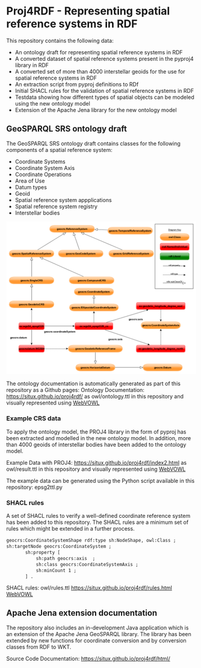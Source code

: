 # Proj4RDF - Representing spatial reference systems in RDF
           
This repository contains the following data:  
* An ontology draft for representing spatial reference systems in RDF
* A converted dataset of spatial reference systems present in the pyproj4 library in RDF 
* A converted set of more than 4000 interstellar geoids for the use for spatial reference systems in RDF
* An extraction script from pyproj definitions to RDf
* Initial SHACL rules for the validation of spatial reference systems in RDF
* Testdata showing how different types of spatial objects can be modeled using the new ontology model
* Extension of the Apache Jena library for the new ontology model
     
## GeoSPARQL SRS ontology draft 

The GeoSPARQL SRS ontology draft contains classes for the following components of a spatial reference system:
* Coordinate Systems
* Coordinate System Axis
* Coordinate Operations
* Area of Use
* Datum types
* Geoid
* Spatial reference system appplications
* Spatial reference system registry
* Interstellar bodies

![GeoSPARQL SRS ontology draft](geocrs.png)

The ontology documentation is automatically generated as part of this repository as a Github pages:
Ontology Documentation: https://situx.github.io/proj4rdf/ as owl/ontology.ttl in this repository and visually represented using [WebVOWL](http://www.visualdataweb.de/webvowl/#iri=https://raw.githubusercontent.com/situx/proj4rdf/master/owl/ontology.ttl)

### Example CRS data

To apply the ontology model, the PROJ4 library in the form of pyproj has been extracted and modelled in the new ontology model.
In addition, more than 4000 geoids of interstellar bodies have been added to the ontology model.

Example Data with PROJ4: https://situx.github.io/proj4rdf/index2.html as owl/result.ttl in this repository and visually represented using [WebVOWL](http://www.visualdataweb.de/webvowl/#iri=https://raw.githubusercontent.com/situx/proj4rdf/master/owl/result.ttl)

The example data can be generated using the Python script available in this repository: epsg2ttl.py

### SHACL rules

A set of SHACL rules to verify a well-defined coordinate reference system has been added to this repository. The SHACL rules are a minimum set of rules which might be extended in a further process.

```
geocrs:CoordinateSystemShape rdf:type sh:NodeShape, owl:Class ;
sh:targetNode geocrs:CoordinateSystem ;
       sh:property [
           sh:path geocrs:axis  ;
		   sh:class geocrs:CoordinateSystemAxis ;
           sh:minCount 1 ;
       ] .
```

SHACL rules: owl/rules.ttl  https://situx.github.io/proj4rdf/rules.html  [WebVOWL](http://www.visualdataweb.de/webvowl/#iri=https://raw.githubusercontent.com/situx/proj4rdf/master/owl/rules.ttl)

## Apache Jena extension documentation

The repository also includes an in-development Java application which is an extension of the Apache Jena GeoSPARQL library.
The library has been extended by new functions for coordinate conversion and by conversion classes from RDF to WKT.

Source Code Documentation: https://situx.github.io/proj4rdf/html/
